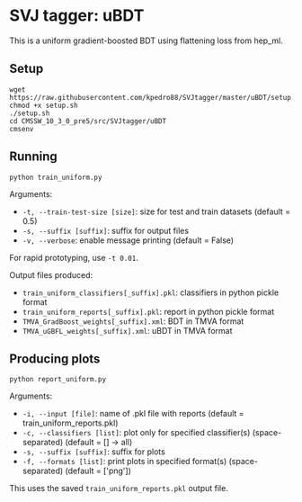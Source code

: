 # SVJ tagger: uBDT

This is a uniform gradient-boosted BDT using flattening loss from hep_ml.

## Setup

```
wget https://raw.githubusercontent.com/kpedro88/SVJtagger/master/uBDT/setup.sh
chmod +x setup.sh
./setup.sh
cd CMSSW_10_3_0_pre5/src/SVJtagger/uBDT
cmsenv
```

## Running

```
python train_uniform.py
```

Arguments:
* `-t, --train-test-size [size]`: size for test and train datasets (default = 0.5)
* `-s, --suffix [suffix]`: suffix for output files
* `-v, --verbose`: enable message printing (default = False)

For rapid prototyping, use `-t 0.01`.

Output files produced:
* `train_uniform_classifiers[_suffix].pkl`: classifiers in python pickle format
* `train_uniform_reports[_suffix].pkl`: report in python pickle format
* `TMVA_GradBoost_weights[_suffix].xml`: BDT in TMVA format
* `TMVA_uGBFL_weights[_suffix].xml`: uBDT in TMVA format

## Producing plots

```
python report_uniform.py
```

Arguments:
* `-i, --input [file]`: name of .pkl file with reports (default = train_uniform_reports.pkl)
* `-c, --classifiers [list]`: plot only for specified classifier(s) (space-separated) (default = [] -> all)
* `-s, --suffix [suffix]`: suffix for plots
* `-f, --formats [list]`: print plots in specified format(s) (space-separated) (default = ['png'])

This uses the saved `train_uniform_reports.pkl` output file.
